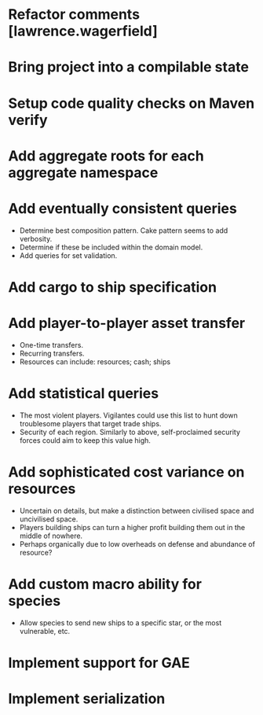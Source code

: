 # Refactor comments [lawrence.wagerfield]

# Bring project into a compilable state

# Setup code quality checks on Maven verify

# Add aggregate roots for each aggregate namespace

# Add eventually consistent queries
- Determine best composition pattern. Cake pattern seems to add verbosity.
- Determine if these be included within the domain model.
- Add queries for set validation.

# Add cargo to ship specification

# Add player-to-player asset transfer
- One-time transfers.
- Recurring transfers.
- Resources can include: resources; cash; ships

# Add statistical queries
- The most violent players. Vigilantes could use this list to hunt down troublesome players that target trade ships.
- Security of each region. Similarly to above, self-proclaimed security forces could aim to keep this value high.

# Add sophisticated cost variance on resources
- Uncertain on details, but make a distinction between civilised space and uncivilised space.
- Players building ships can turn a higher profit building them out in the middle of nowhere.
- Perhaps organically due to low overheads on defense and abundance of resource?

# Add custom macro ability for species
- Allow species to send new ships to a specific star, or the most vulnerable, etc.

# Implement support for GAE

# Implement serialization

